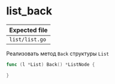 # list_back

| Expected file  |
| -------------- |
| `list/list.go` |

Реализовать метод `Back` структуры `List`

```go
func (l *List) Back() *ListNode {

}
```

